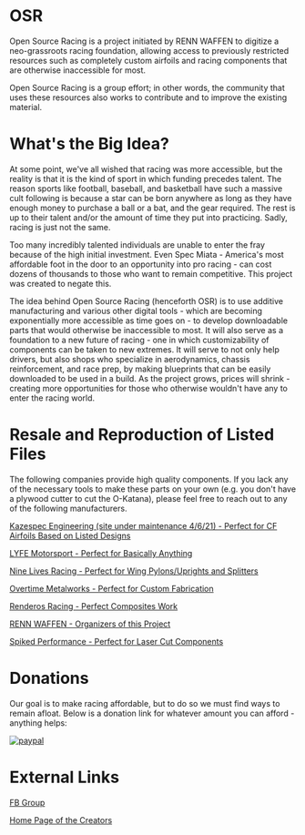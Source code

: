 # OSR
Open Source Racing is a project initiated by RENN WAFFEN to digitize a neo-grassroots racing foundation, allowing access to previously restricted resources such as completely custom airfoils and racing components that are otherwise inaccessible for most. 

Open Source Racing is a group effort; in other words, the community that uses these resources also works to contribute and to improve the existing material. 

# What's the Big Idea?

At some point, we've all wished that racing was more accessible, but the reality is that it is the kind of sport in which funding precedes talent. The reason sports like football, baseball, and basketball have such a massive cult following is because a star can be born anywhere as long as they have enough money to purchase a ball or a bat, and the gear required. The rest is up to their talent and/or the amount of time they put into practicing. Sadly, racing is just not the same.

Too many incredibly talented individuals are unable to enter the fray because of the high initial investment. Even Spec Miata - America's most affordable foot in the door to an opportunity into pro racing - can cost dozens of thousands to those who want to remain competitive. This project was created to negate this.

The idea behind Open Source Racing (henceforth OSR) is to use additive manufacturing and various other digital tools - which are becoming exponentially more accessible as time goes on - to develop downloadable parts that would otherwise be inaccessible to most. It will also serve as a foundation to a new future of racing - one in which customizability of components can be taken to new extremes. It will serve to not only help drivers, but also shops who specialize in aerodynamics, chassis reinforcement, and race prep, by making blueprints that can be easily downloaded to be used in a build. As the project grows, prices will shrink - creating more opportunities for those who otherwise wouldn't have any to enter the racing world.

# Resale and Reproduction of Listed Files

The following companies provide high quality components. If you lack any of the necessary tools to make these parts on your own (e.g. you don't have a plywood cutter to cut the O-Katana), please feel free to reach out to any of the following manufacturers. 

[Kazespec Engineering (site under maintenance 4/6/21) - Perfect for CF Airfoils Based on Listed Designs](https://kazespecengineering.com/)

[LYFE Motorsport - Perfect for Basically Anything](http://lyfemotorsport.com/)

[Nine Lives Racing - Perfect for Wing Pylons/Uprights and Splitters](https://9livesracing.com/)

[Overtime Metalworks - Perfect for Custom Fabrication](https://www.facebook.com/overtimemetalworks/)

[Renderos Racing - Perfect Composites Work](https://renderosracing.com/)

[RENN WAFFEN - Organizers of this Project](https://www.rennwaffen.com/)

[Spiked Performance - Perfect for Laser Cut Components](https://spikedperformance.com/)

# Donations

Our goal is to make racing affordable, but to do so we must find ways to remain afloat. Below is a donation link for whatever amount you can afford - anything helps:

[![paypal](https://www.paypalobjects.com/en_US/i/btn/btn_donateCC_LG.gif)](https://www.paypal.com/donate?hosted_button_id=8FTAHLHWHYQWN)

# External Links

[FB Group](https://www.facebook.com/groups/1133798450389793)

[Home Page of the Creators](https://www.rennwaffen.com/)
